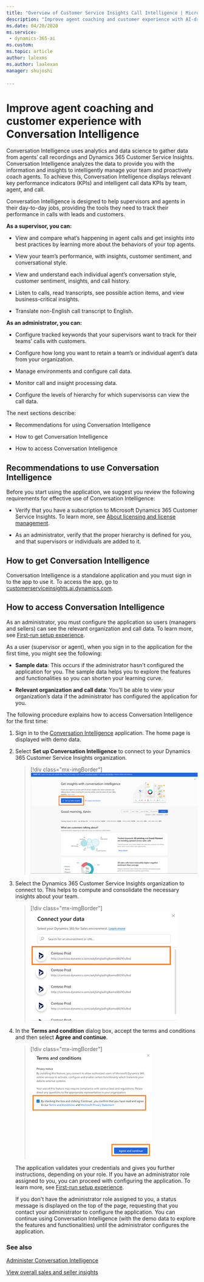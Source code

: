 ```yaml
---
title: "Overview of Customer Service Insights Call Intelligence | MicrosoftDocs"
description: "Improve agent coaching and customer experience with AI-driven insights readily available for Conversation Intelligence"
ms.date: 04/20/2020
ms.service: 
 - dynamics-365-ai
ms.custom: 
ms.topic: article
author: lalexms
ms.author: laalexan
manager: shujoshi 

---
```


# Improve agent coaching and customer experience with Conversation Intelligence

Conversation Intelligence uses analytics and data science to gather data from agents’ call recordings and Dynamics 365 Customer Service Insights. Conversation Intelligence analyzes the data to provide you with the information and insights to intelligently manage your team and proactively coach agents. To achieve this, Conversation Intelligence displays relevant key performance indicators (KPIs) and intelligent call data KPIs by team, agent, and call.

Conversation Intelligence is designed to help supervisors and agents in their day-to-day jobs, providing the tools they need to track their performance in calls with leads and customers.

**As a supervisor, you can:**

-	View and compare what’s happening in agent calls and get insights into best practices by learning more about the behaviors of your top agents. 

-	View your team’s performance, with insights, customer sentiment, and conversational style.

-	View and understand each individual agent’s conversation style, customer sentiment, insights, and call history. 

-	Listen to calls, read transcripts, see possible action items, and view business-critical insights.

-	Translate non-English call transcript to English.


**As an administrator, you can:**

-	Configure tracked keywords that your supervisors want to track for their teams’ calls with customers.

-	Configure how long you want to retain a team’s or individual agent’s data from your organization.

-	Manage environments and configure call data.

-	Monitor call and insight processing data.

-	Configure the levels of hierarchy for which supervisorss can view the call data.


The next sections describe:

- Recommendations for using Conversation Intelligence

- How to get Conversation Intelligence

- How to access Conversation Intelligence


## Recommendations to use Conversation Intelligence

Before you start using the application, we suggest you review the following requirements for effective use of Conversation Intelligence:

-	Verify that you have a subscription to Microsoft Dynamics 365 Customer Service Insights. To learn more, see [About licensing and license management](https://docs.microsoft.com/power-platform/admin/wp-license-management). 

-	As an administrator, verify that the proper hierarchy is defined for you, and that supervisors or individuals are added to it. 

## How to get Conversation Intelligence

Conversation Intelligence is a standalone application and you must sign in to the app to use it. To access the app, go to [customerserviceinsights.ai.dynamics.com](https://customerserviceinsights.ai.dynamics.com/).

## How to access Conversation Intelligence

As an administrator, you must configure the application so users (managers and sellers) can see the relevant organization and call data. To learn more, see [First-run setup experience](fre-setup-sales-insight-app.md).

As a user (supervisor or agent), when you sign in to the application for the first time, you might see the following:

- **Sample data**: This occurs if the administrator hasn't configured the application for you. The sample data helps you to explore the features and functionalities so you can shorten your learning curve.

- **Relevant organization and call data**: You’ll be able to view your organization’s data if the administrator has configured the application for you.

The following procedure explains how to access Conversation Intelligence for the first time:

1.	Sign in to the [Conversation Intelligence](https://customerserviceinsights.ai.dynamics.com/) application. The home page is displayed with demo data.

2.	Select **Set up Conversation Intelligence** to connect to your Dynamics 365 Customer Service Insights organization.

    > [!div class="mx-imgBorder"]
    > ![Conversation Intelligence application first sign-in](media/ci-app-first-signin.png "Conversation Intelligence application first sign-in")

3.	Select the Dynamics 365 Customer Service Insights organization to connect to. This helps to compute and consolidate the necessary insights about your team.

    > [!div class="mx-imgBorder"]
    > ![Select Dynamics 365 Customer Service Insights organization](media/ci-app-select-organization.png  "Select Dynamics 365 Customer Service Insights organization")

4.	In the **Terms and condition** dialog box, accept the terms and conditions and then select **Agree and continue**.

    > [!div class="mx-imgBorder"]
    > ![Accept terms and conditions](media/ci-app-tnc.png  "Accept terms and conditions")

	The application validates your credentials and gives you further instructions, depending on your role. If you have an administrator role assigned to you, you can proceed with configuring the application. To learn more, see [First-run setup experience](fre-setup-sales-insight-app.md).
    
    If you don't have the administrator role assigned to you, a status message is displayed on the top of the page, requesting that you contact your administrator to configure the application. You can continue using Conversation Intelligence (with the demo data to explore the features and functionalities) until the administrator configures the application.

### See also

[Administer Conversation Intelligence](intro-admin-guide-sales-insights.md#administer-conversation-intelligence)

[View overall sales and seller insights](dynamics365-sales-insights-app-home-page.md)
